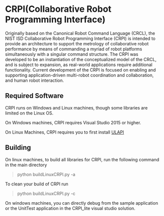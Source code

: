 # CRPI(Collaborative Robot Programming Interface)

Originally based on the Canonical Robot Command Language (CRCL), the NIST ISD Collaborative Robot Programming Interface (CRPI) is intended to provide an architecture to support the metrology of collaborative robot performance by means of commanding a myriad of robot platforms simultaneously with a singular command structure. The CRPI was developed to be an instantiation of the conceptualized model of the CRCL, and is subject to expansion, as real-world applications require additional functionality. Current development of the CRPI is focused on enabling and supporting application-driven multi-robot coordination and collaboration, and human robot interaction.

## Required Software

CRPI runs on Windows and Linux machines, though some libraries are limited on the Linux OS. 

On Windows machines, CRPI requires Visual Studio 2015 or higher. 

On Linux Machines, CRPI requires you to first install [ULAPI](https://github.com/frederickproctor/ulapi)

## Building 

On linux machines, to build all libraries for CRPI, run the following command in the main directory
> python buildLinuxCRPI.py -a

To clean your build of CRPI run
>python buildLinuxCRPI.py -c

On windows machines, you can directly debug from the sample application or the UnitTest application in the CRPI_lite visual studio solution. 
